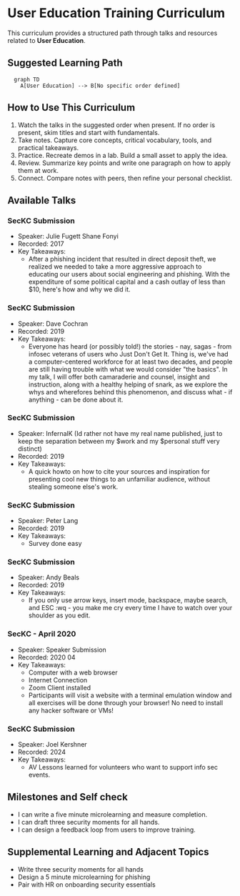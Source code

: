 # User Education Training Curriculum

This curriculum provides a structured path through talks and resources related to **User Education**.

## Suggested Learning Path

```mermaid
  graph TD
    A[User Education] --> B[No specific order defined]
```

## How to Use This Curriculum

1. Watch the talks in the suggested order when present. If no order is present, skim titles and start with fundamentals.
2. Take notes. Capture core concepts, critical vocabulary, tools, and practical takeaways.
3. Practice. Recreate demos in a lab. Build a small asset to apply the idea.
4. Review. Summarize key points and write one paragraph on how to apply them at work.
5. Connect. Compare notes with peers, then refine your personal checklist.

## Available Talks

### SecKC Submission
- Speaker: Julie Fugett Shane Fonyi
- Recorded: 2017
- Key Takeaways:
  - After a phishing incident that resulted in direct deposit theft, we realized we needed to take a more aggressive approach to educating our users about social engineering and phishing. With the expenditure of some political capital and a cash outlay of less than $10, here's how and why we did it.

### SecKC Submission
- Speaker: Dave Cochran
- Recorded: 2019
- Key Takeaways:
  - Everyone has heard (or possibly told!) the stories - nay, sagas - from infosec veterans of users who Just Don't Get It. Thing is, we've had a computer-centered workforce for at least two decades, and people are still having trouble with what we would consider "the basics". In my talk, I will offer both camaraderie and counsel, insight and instruction, along with a healthy helping of snark, as we explore the whys and wherefores behind this phenomenon, and discuss what - if anything - can be done about it.

### SecKC Submission
- Speaker: InfernalK (Id rather not have my real name published, just to keep the separation between my $work and my $personal stuff very distinct)
- Recorded: 2019
- Key Takeaways:
  - A quick howto on how to cite your sources and inspiration for presenting cool new things to an unfamiliar audience, without stealing someone else's work.

### SecKC Submission
- Speaker: Peter Lang
- Recorded: 2019
- Key Takeaways:
  - Survey done easy

### SecKC Submission
- Speaker: Andy Beals
- Recorded: 2019
- Key Takeaways:
  - If you only use arrow keys, insert mode, backspace, maybe search, and ESC :wq - you make me cry every time I have to watch over your shoulder as you edit.

### SecKC - April 2020
- Speaker: Speaker Submission
- Recorded: 2020 04
- Key Takeaways:
  - Computer with a web browser
  - Internet Connection
  - Zoom Client installed
  - Participants will visit a website with a terminal emulation window and all exercises will be done through your browser! No need to install any hacker software or VMs!

### SecKC Submission
- Speaker: Joel Kershner
- Recorded: 2024
- Key Takeaways:
  - AV Lessons learned for volunteers who want to support info sec events.

## Milestones and Self check

- I can write a five minute microlearning and measure completion.
- I can draft three security moments for all hands.
- I can design a feedback loop from users to improve training.

## Supplemental Learning and Adjacent Topics

- Write three security moments for all hands
- Design a 5 minute microlearning for phishing
- Pair with HR on onboarding security essentials

